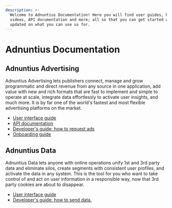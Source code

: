```yaml
---
description: >-
  Welcome to Adnuntius Documentation! Here you will find user guides, how-to
  videos, API documentation and more; all so that you can get started and stay
  updated on what you can use us for.
---
```


# Adnuntius  Documentation

## Adnuntius Advertising

Adnuntius Advertising lets publishers connect, manage and grow programmatic and direct revenue from any source in one application, add value with new and rich formats that are fast to implement and simple to operate at scale, integrate data effortlessly to activate user insights, and much more. It is by far one of the world's fastest and most flexible advertising platforms on the market.

* [User interface guide](adnuntius-advertising/admin-ui/)
* [API documentation](adnuntius-advertising/admin-api/)
* [Developer's guide: how to request ads](adnuntius-advertising/requesting-ads/)
* [Onboarding guide](onboarding-guides/adnuntius-adserver.md)

## Adnuntius Data

Adnuntius Data lets anyone with online operations unify 1st and 3rd party data and eliminate silos, create segments with consistent user profiles, and activate the data in any system. This is the tool for you who want to take control of and act on user information in a responsible way, now that 3rd party cookies are about to disappear. 

* [User interface guide](adnuntius-data/user-interface-guide/)
* [Developer's guide: how to send data.](adnuntius-data/api-documentation/)

